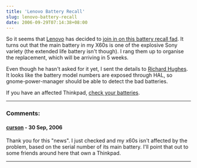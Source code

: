 ```yaml
---
title: 'Lenovo Battery Recall'
slug: lenovo-battery-recall
date: 2006-09-29T07:14:38+08:00
---
```


So it seems that [Lenovo](http://www.lenovo.com/) has decided to [join
in on this battery recall fad](http://www.lenovo.com/batteryprogram). It
turns out that the main battery in my X60s is one of the explosive Sony
variety (the extended life battery isn\'t though). I rang them up to
organise the replacement, which will be arriving in 5 weeks.

Even though he hasn\'t asked for it yet, I sent the details to [Richard
Hughes](http://hughsient.livejournal.com/). It looks like the battery
model numbers are exposed through HAL, so gnome-power-manager should be
able to detect the bad batteries.

If you have an affected Thinkpad, [check your
batteries](http://www.lenovo.com/batteryprogram).

---
### Comments:
#### [curson](http://www.the-shrike.net) - <time datetime="2006-09-30 21:29:59">30 Sep, 2006</time>

Thank you for this \"news\". I just checked and my x60s isn\'t affected
by the problem, based on the serial number of its main battery.
I\'ll point that out to some friends around here that own a Thinkpad.

---
